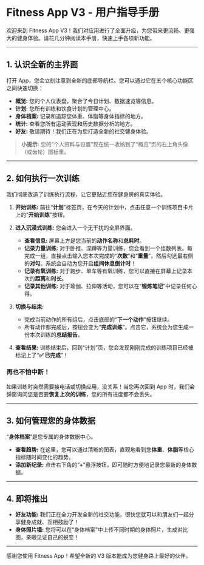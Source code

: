 # Fitness App V3 - 用户指导手册

欢迎来到 Fitness App V3！我们对应用进行了全面升级，为您带来更流畅、更强大的健身体验。请花几分钟阅读本手册，快速上手各项新功能。

---

## 1. 认识全新的主界面

打开 App，您会立刻注意到全新的底部导航栏。您可以通过它在五个核心功能区之间快速切换：

- **概览:** 您的个人仪表盘，聚合了今日计划、数据速览等信息。
- **计划:** 您所有训练和饮食计划的管理中心。
- **身体档案:** 记录和追踪您体重、体脂等身体指标的地方。
- **统计:** 查看您所有运动表现和历史数据分析的地方。
- **好友:** 敬请期待！我们正在为您打造全新的社交健身体验。

> **小提示:** 您的“个人资料与设置”现在统一收纳到了“概览”页的右上角头像（或齿轮）图标里。

---

## 2. 如何执行一次训练

我们彻底改造了训练执行流程，让它更贴近您在健身房的真实体验。

1.  **开始训练:** 前往“**计划**”标签页，在今天的计划中，点击任意一个训练项目卡片上的“**开始训练**”按钮。

2.  **进入沉浸式训练:** 您会进入一个无干扰的全屏界面。
    -   **查看信息:** 屏幕上方是您当前的**动作名称**和**总耗时**。
    -   **记录力量训练:** 对于卧推、深蹲等力量训练，您会看到一个组数列表。每完成一组，直接点击输入您本次完成的“**次数**”和“**重量**”，然后勾选最右侧的**对勾**。系统会自动为您开启**组间休息倒计时**！
    -   **记录有氧训练:** 对于跑步、单车等有氧训练，您可以直接在屏幕上记录本次的**距离**和**时长**。
    -   **记录其他训练:** 对于瑜伽、拉伸等活动，您可以在“**锻炼笔记**”中记录任何心得。

3.  **切换与结束:**
    -   完成当前动作的所有组后，点击底部的“**下一个动作**”按钮继续。
    -   所有动作都完成后，按钮会变为“**完成训练**”。点击它，系统会为您生成一份本次训练的**总结报告**。

4.  **查看结果:** 训练结束后，回到“计划”页，您会发现刚刚完成的训练项目已经被标记上了“**✅ 已完成**”！

### **再也不怕中断！**

如果训练时突然需要接电话或切换应用，没关系！当您再次回到 App 时，我们会弹窗询问您是否要**恢复上次的训练**，您的所有进度都不会丢失。

---

## 3. 如何管理您的身体数据

“**身体档案**”是您专属的身体数据中心。

- **查看趋势:** 在这里，您可以通过清晰的图表，直观地看到您**体重**、**体脂**等核心指标随时间变化的趋势。
- **添加新纪录:** 点击右下角的“**+**”悬浮按钮，即可随时方便地记录您最新的身体数据。

---

## 4. 即将推出

- **好友功能:** 我们正在全力开发全新的社交功能，很快您就可以和朋友们一起分享健身成就、互相鼓励了！
- **身体照片墙:** 您将可以在“身体档案”中上传不同时期的身体照片，生成对比图，亲眼见证自己的蜕变！

---

感谢您使用 Fitness App！希望全新的 V3 版本能成为您健身路上最好的伙伴。